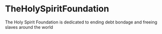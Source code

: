 # TheHolySpiritFoundation
The Holy Spirit Foundation is dedicated to ending debt bondage and freeing slaves around the world
